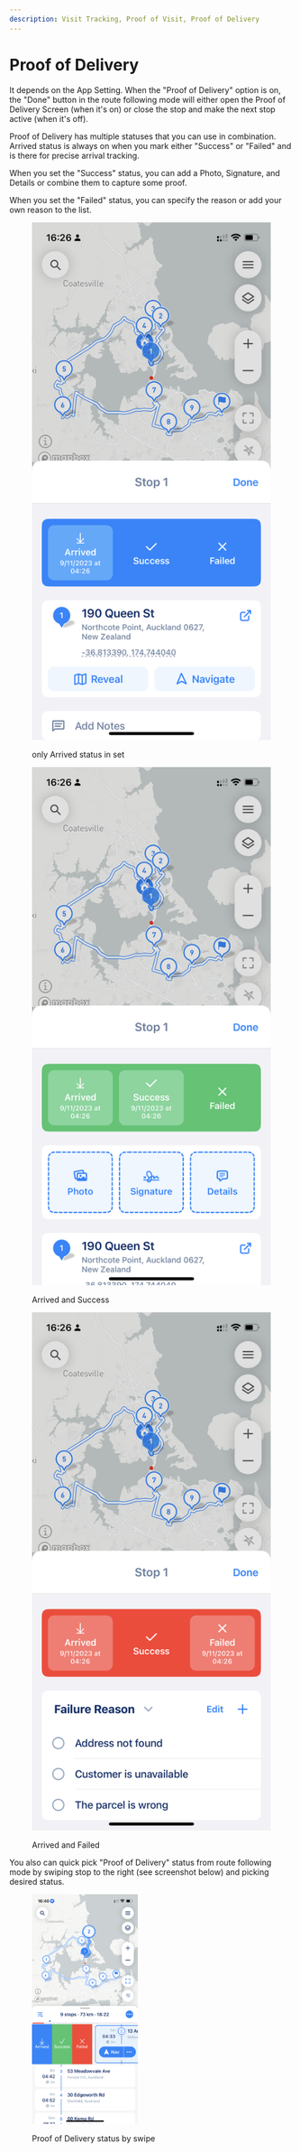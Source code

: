 ```yaml
---
description: Visit Tracking, Proof of Visit, Proof of Delivery
---
```


# Proof of Delivery

It depends on the App Setting. When the "Proof of Delivery" option is on, the "Done" button in the route following mode will either open the Proof of Delivery Screen (when it's on) or close the stop and make the next stop active (when it's off).

Proof of Delivery has multiple statuses that you can use in combination. Arrived status is always on when you mark either "Success" or "Failed" and is there for precise arrival tracking.

When you set the "Success" status, you can add a Photo, Signature, and Details or combine them to capture some proof.

When you set the "Failed" status, you can specify the reason or add your own reason to the list.

<div>

<figure><img src="../.gitbook/assets/49208D35-496B-433F-A062-1EC4903BDC4A.PNG" alt=""><figcaption><p>only Arrived status in set</p></figcaption></figure>

 

<figure><img src="../.gitbook/assets/76119FBC-07E3-40D7-A146-698E8487D328.PNG" alt=""><figcaption><p>Arrived and Success</p></figcaption></figure>

 

<figure><img src="../.gitbook/assets/6B15EDCA-984E-45F3-88FC-66273F74BE0B.PNG" alt=""><figcaption><p>Arrived and Failed</p></figcaption></figure>

</div>

You also can quick pick "Proof of Delivery" status from route following mode by swiping stop to the right (see screenshot below) and picking desired status.

<figure><img src="../.gitbook/assets/IMG_FCF01AAA71F7-1.jpeg" alt="" width="188"><figcaption><p>Proof of Delivery status by swipe</p></figcaption></figure>
